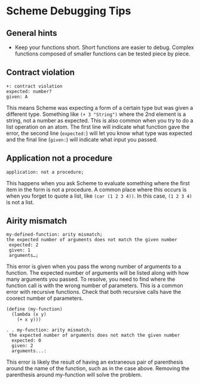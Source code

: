 # Scheme Debugging Tips

## General hints

- Keep your functions short.  Short functions are easier to debug.  Complex functions composed of smaller functions can be tested piece by piece.

## Contract violation

```(text)
+: contract violation
expected: number?
given: A
```

This means Scheme was expecting a form of a certain type but was given a different type.  Something like `(+ 3 "String")` where the 2nd element is a string, not a number as expected.  This is also common when you try to do a list operation on an atom.  The first line will indicate what function gave the error, the second line (`expected:`) will let you know what type was expected and the final line (`given:`) will indicate what input you passed.

## Application not a procedure

```(text)
application: not a procedure;
```

This happens when you ask Scheme to evaluate something where the first item in the form is not a procedure.  A common place where this occurs is when you forget to quote a list, like `(car (1 2 3 4))`.  In this case, `(1 2 3 4)` is not a list.

## Airity mismatch

```(text)
my-defined-function: arity mismatch;
the expected number of arguments does not match the given number
 expected: 2
 given: 1
 arguments…;
```

This error is given when you pass the wrong number of arguments to a function.  The expected number of arguments will be listed along with how many arguments you passed.  To resolve, you need to find where the function call is with the wrong number of parameters.  This is a common error with recursive functions.  Check that both recursive calls have the coorect number of parameters.

```(scheme)
(define (my-function)
  (lambda (x y)
    (+ x y)))

. . my-function: arity mismatch;
 the expected number of arguments does not match the given number
  expected: 0
  given: 2
  arguments...:
```

This error is likely the result of having an extraneous pair of parenthesis around the name of the function, such as in the case above.  Removing the parenthesis around my-function will solve the problem.
